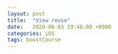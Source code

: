 ```yaml
---
layout: post
title:  "View reuse"
date:   2020-06-03 19:46:00 +0900
categories: iOS
tags: boostCourse
---
```

